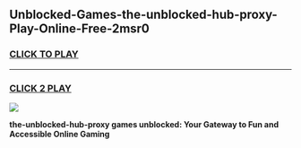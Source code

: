 
## Unblocked-Games-the-unblocked-hub-proxy-Play-Online-Free-2msr0
<h3>
<a href="https://premium76.site?title=the-unblocked-hub-proxy&ref=26A">CLICK TO PLAY</a></h3>
<hr>

<h3>
<a href="https://premium76.site?title=the-unblocked-hub-proxy&ref=26A">CLICK 2 PLAY</a>
  
</h3>

<a href="https://premium76.site?title=the-unblocked-hub-proxy&ref=26A"><img src="https://clearcache.store/games.png"></a>


**the-unblocked-hub-proxy games unblocked: Your Gateway to Fun and Accessible Online Gaming**
